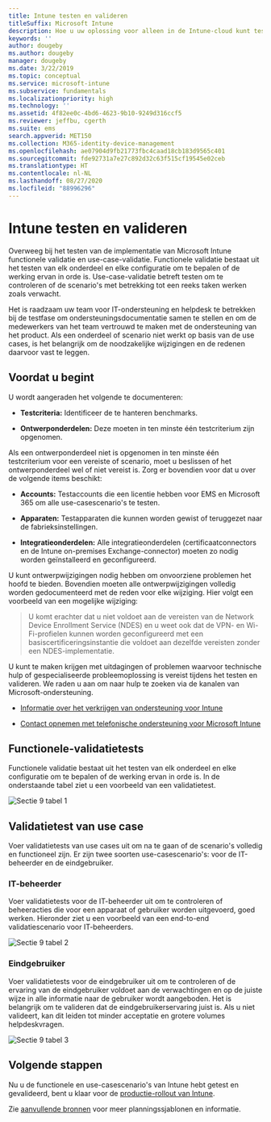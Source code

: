 ```yaml
---
title: Intune testen en valideren
titleSuffix: Microsoft Intune
description: Hoe u uw oplossing voor alleen in de Intune-cloud kunt testen en valideren.
keywords: ''
author: dougeby
ms.author: dougeby
manager: dougeby
ms.date: 3/22/2019
ms.topic: conceptual
ms.service: microsoft-intune
ms.subservice: fundamentals
ms.localizationpriority: high
ms.technology: ''
ms.assetid: 4f82ee0c-4bd6-4623-9b10-9249d316ccf5
ms.reviewer: jeffbu, cgerth
ms.suite: ems
search.appverid: MET150
ms.collection: M365-identity-device-management
ms.openlocfilehash: ae07904d9fb21773fbc4caad18cb183d9565c401
ms.sourcegitcommit: fde92731a7e27c892d32c63f515cf19545e02ceb
ms.translationtype: HT
ms.contentlocale: nl-NL
ms.lasthandoff: 08/27/2020
ms.locfileid: "88996296"
---
```

# <a name="intune-testing-and-validation"></a>Intune testen en valideren

Overweeg bij het testen van de implementatie van Microsoft Intune functionele validatie en use-case-validatie. Functionele validatie bestaat uit het testen van elk onderdeel en elke configuratie om te bepalen of de werking ervan in orde is. Use-case-validatie betreft testen om te controleren of de scenario's met betrekking tot een reeks taken werken zoals verwacht. 

Het is raadzaam uw team voor IT-ondersteuning en helpdesk te betrekken bij de testfase om ondersteuningsdocumentatie samen te stellen en om de medewerkers van het team vertrouwd te maken met de ondersteuning van het product. Als een onderdeel of scenario niet werkt op basis van de use cases, is het belangrijk om de noodzakelijke wijzigingen en de redenen daarvoor vast te leggen.

## <a name="before-you-begin"></a>Voordat u begint

U wordt aangeraden het volgende te documenteren:

- **Testcriteria:** Identificeer de te hanteren benchmarks.

- **Ontwerponderdelen:** Deze moeten in ten minste één testcriterium zijn opgenomen.

Als een ontwerponderdeel niet is opgenomen in ten minste één testcriterium voor een vereiste of scenario, moet u beslissen of het ontwerponderdeel wel of niet vereist is. Zorg er bovendien voor dat u over de volgende items beschikt:

- **Accounts:** Testaccounts die een licentie hebben voor EMS en Microsoft 365 om alle use-casescenario's te testen.

- **Apparaten:** Testapparaten die kunnen worden gewist of teruggezet naar de fabrieksinstellingen.

- **Integratieonderdelen:** Alle integratieonderdelen (certificaatconnectors en de Intune on-premises Exchange-connector) moeten zo nodig worden geïnstalleerd en geconfigureerd.

U kunt ontwerpwijzigingen nodig hebben om onvoorziene problemen het hoofd te bieden. Bovendien moeten alle ontwerpwijzigingen volledig worden gedocumenteerd met de reden voor elke wijziging. Hier volgt een voorbeeld van een mogelijke wijziging:

<blockquote>U komt erachter dat u niet voldoet aan de vereisten van de Network Device Enrollment Service (NDES) en u weet ook dat de VPN- en Wi-Fi-profielen kunnen worden geconfigureerd met een basiscertificeringsinstantie die voldoet aan dezelfde vereisten zonder een NDES-implementatie.</blockquote>

U kunt te maken krijgen met uitdagingen of problemen waarvoor technische hulp of gespecialiseerde probleemoplossing is vereist tijdens het testen en valideren. We raden u aan om naar hulp te zoeken via de kanalen van Microsoft-ondersteuning.

- [Informatie over het verkrijgen van ondersteuning voor Intune](get-support.md)

- [Contact opnemen met telefonische ondersteuning voor Microsoft Intune](get-support.md)

## <a name="functional-validation-testing"></a>Functionele-validatietests

Functionele validatie bestaat uit het testen van elk onderdeel en elke configuratie om te bepalen of de werking ervan in orde is. In de onderstaande tabel ziet u een voorbeeld van een validatietest.

![Sectie 9 tabel 1](./media/planning-guide-test-validation/section-9-image-1-table.PNG)

## <a name="use-case-validation-testing"></a>Validatietest van use case

Voer validatietests van use cases uit om na te gaan of de scenario's volledig en functioneel zijn. Er zijn twee soorten use-casescenario's: voor de IT-beheerder en de eindgebruiker.

### <a name="it-admin"></a>IT-beheerder

Voer validatietests voor de IT-beheerder uit om te controleren of beheeracties die voor een apparaat of gebruiker worden uitgevoerd, goed werken. Hieronder ziet u een voorbeeld van een end-to-end validatiescenario voor IT-beheerders.

![Sectie 9 tabel 2](./media/planning-guide-test-validation/section-9-image-2-table.PNG)

### <a name="end-user"></a>Eindgebruiker

Voer validatietests voor de eindgebruiker uit om te controleren of de ervaring van de eindgebruiker voldoet aan de verwachtingen en op de juiste wijze in alle informatie naar de gebruiker wordt aangeboden. Het is belangrijk om te valideren dat de eindgebruikerservaring juist is. Als u niet valideert, kan dit leiden tot minder acceptatie en grotere volumes helpdeskvragen.

![Sectie 9 tabel 3](./media/planning-guide-test-validation/section-9-image-3-table.PNG)

## <a name="next-steps"></a>Volgende stappen

Nu u de functionele en use-casescenario's van Intune hebt getest en gevalideerd, bent u klaar voor de [productie-rollout van Intune](planning-guide-rollout-plan.md).

Zie [aanvullende bronnen](planning-guide-resources.md) voor meer planningssjablonen en informatie.
